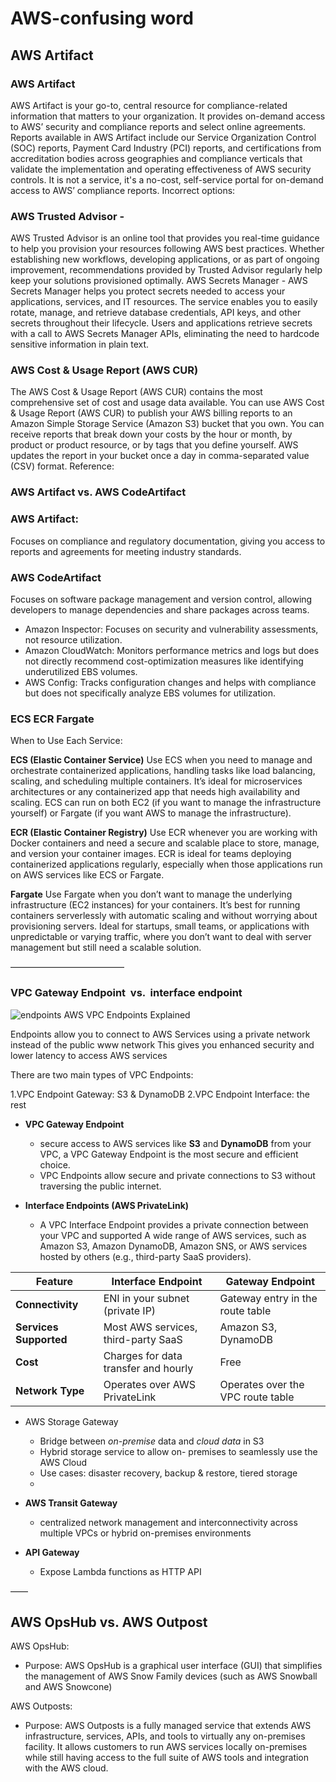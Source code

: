 # AWS-confusing word

## AWS Artifact
### AWS Artifact
AWS Artifact is your go-to, central resource for compliance-related information that matters to your organization. It provides on-demand access to AWS’ security and compliance reports and select online agreements. Reports available in AWS Artifact include our Service Organization Control (SOC) reports, Payment Card Industry (PCI) reports, and certifications from accreditation bodies across geographies and compliance verticals that validate the implementation and operating effectiveness of AWS security controls. It is not a service, it's a no-cost, self-service portal for on-demand access to AWS’ compliance reports.
Incorrect options:
### AWS Trusted Advisor -
 AWS Trusted Advisor is an online tool that provides you real-time guidance to help you provision your resources following AWS best practices. Whether establishing new workflows, developing applications, or as part of ongoing improvement, recommendations provided by Trusted Advisor regularly help keep your solutions provisioned optimally.
AWS Secrets Manager - AWS Secrets Manager helps you protect secrets needed to access your applications, services, and IT resources. The service enables you to easily rotate, manage, and retrieve database credentials, API keys, and other secrets throughout their lifecycle. Users and applications retrieve secrets with a call to AWS Secrets Manager APIs, eliminating the need to hardcode sensitive information in plain text.

### AWS Cost & Usage Report (AWS CUR) 
 The AWS Cost & Usage Report (AWS CUR) contains the most comprehensive set of cost and usage data available. You can use AWS Cost & Usage Report (AWS CUR) to publish your AWS billing reports to an Amazon Simple Storage Service (Amazon S3) bucket that you own. You can receive reports that break down your costs by the hour or month, by product or product resource, or by tags that you define yourself. AWS updates the report in your bucket once a day in comma-separated value (CSV) format.
Reference:

### AWS Artifact vs. AWS CodeArtifact

### AWS Artifact: 
Focuses on compliance and regulatory documentation, giving you access to reports and agreements for meeting industry standards.
### AWS CodeArtifact 
Focuses on software package management and version control, allowing developers to manage dependencies and share packages across teams.


* Amazon Inspector: Focuses on security and vulnerability assessments, not resource utilization.
* Amazon CloudWatch: Monitors performance metrics and logs but does not directly recommend cost-optimization measures like identifying underutilized EBS volumes.
* AWS Config: Tracks configuration changes and helps with compliance but does not specifically analyze EBS volumes for utilization.

### ECS  ECR Fargate

When to Use Each Service:

**ECS (Elastic Container Service)**
Use ECS when you need to manage and orchestrate containerized applications, handling tasks like load balancing, scaling, and scheduling multiple containers.
It’s ideal for microservices architectures or any containerized app that needs high availability and scaling.
ECS can run on both EC2 (if you want to manage the infrastructure yourself) or Fargate (if you want AWS to manage the infrastructure).

**ECR (Elastic Container Registry)**
Use ECR whenever you are working with Docker containers and need a secure and scalable place to store, manage, and version your container images.
ECR is ideal for teams deploying containerized applications regularly, especially when those applications run on AWS services like ECS or Fargate.

**Fargate**
Use Fargate when you don’t want to manage the underlying infrastructure (EC2 instances) for your containers. It’s best for running containers serverlessly with automatic scaling and without worrying about provisioning servers.
Ideal for startups, small teams, or applications with unpredictable or varying traffic, where you don’t want to deal with server management but still need a scalable solution.

—————————————
### VPC Gateway Endpoint  vs.  interface endpoint

![endpoints]()
AWS VPC Endpoints Explained

 Endpoints allow you to connect to AWS Services using a private network instead of the public www network
 This gives you enhanced security and lower latency to access AWS services

There are two main types of VPC Endpoints:

1.VPC Endpoint Gateway: S3 & DynamoDB 
2.VPC Endpoint Interface: the rest 


- **VPC Gateway Endpoint**
    - secure access to AWS services like **S3** and **DynamoDB** from your VPC, a VPC Gateway Endpoint is the most secure and efficient choice.
    - VPC Endpoints allow secure and private connections to S3 without traversing the public internet.

- **Interface Endpoints (AWS PrivateLink)**
    - A VPC Interface Endpoint provides a private connection between your VPC and supported A wide range of AWS services, such as Amazon S3, Amazon DynamoDB, Amazon SNS, or AWS services hosted by others (e.g., third-party SaaS providers).

| **Feature**            | **Interface Endpoint**                   | **Gateway Endpoint**                |
|------------------------|-----------------------------------------|-------------------------------------|
| **Connectivity**       | ENI in your subnet (private IP)          | Gateway entry in the route table    |
| **Services Supported** | Most AWS services, third-party SaaS      | Amazon S3, DynamoDB                 |
| **Cost**               | Charges for data transfer and hourly     | Free                                |
| **Network Type**       | Operates over AWS PrivateLink            | Operates over the VPC route table   |




- AWS Storage Gateway
	- Bridge between *on-premise* data and *cloud data* in S3 
	- Hybrid storage service to allow on- premises to seamlessly use the AWS Cloud 
	- Use cases: disaster recovery, backup & restore, tiered storage 
    - 
- **AWS Transit Gateway**
    - centralized network management and interconnectivity across multiple VPCs or hybrid on-premises environments




- **API Gateway**
    - Expose Lambda functions as HTTP API


——

## AWS OpsHub  vs. AWS Outpost


AWS OpsHub:
* Purpose: AWS OpsHub is a graphical user interface (GUI) that simplifies the management of AWS Snow Family devices (such as AWS Snowball and AWS Snowcone)


AWS Outposts:
* Purpose: AWS Outposts is a fully managed service that extends AWS infrastructure, services, APIs, and tools to virtually any on-premises facility. It allows customers to run AWS services locally on-premises while still having access to the full suite of AWS tools and integration with the AWS cloud.

